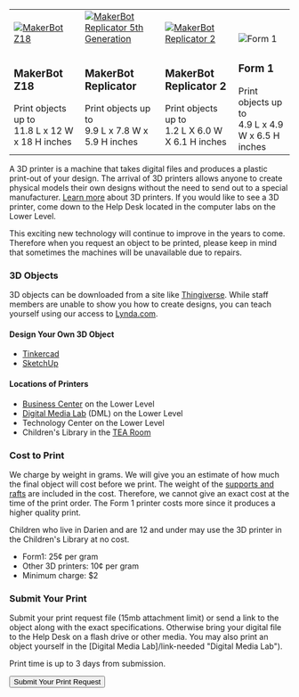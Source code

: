 
<div class="table-responsive">
  <table class="table">
   <tbody>
   	<tr>
   		<td style="vertical-align:bottom">
   			<a href="http://store.makerbot.com/replicator-z18"><img class="img-responsive" alt="MakerBot Z18" title="MakerBot Z18 Credit: MakerBot®" src="/uploads/equipment/makerbot_z18.gif" /></a>
   		</td>
   		<td style="vertical-align:bottom">
   			<a href="http://store.makerbot.com/replicator"><img class="img-responsive" alt="MakerBot Replicator 5th Generation" title="MakerBot Replicator 5th Generation Credit: MakerBot®" src="/uploads/equipment/makerbot_replicator.gif" /></a>
   		</td>
   		<td style="vertical-align:bottom">
   			<a href="https://store.makerbot.com/replicator2.html"><img class="img-responsive" alt="MakerBot Replicator 2" src="/uploads/equipment/makerbot_replicator_2.gif" /></a>
   		</td>
   		<td style="vertical-align:bottom">
   			<img class="img-responsive" src="/uploads/equipment/form_1.gif" alt="Form 1" title="Form 1"/>
   		</td>
   	</tr>
   	<tr>
   		<td>
	   		<h3>MakerBot Z18</h3>
			Print objects up to
			<br />
			11.8 L x 12 W x 18 H inches
			</td>
   		<td>
	   		<h3>MakerBot Replicator</h3>
			Print objects up to
			<br /> 
			9.9 L x 7.8 W x 5.9 H inches
		</td>
		<td>
	   		<h3>MakerBot Replicator 2</h3>
			Print objects up to
			<br /> 
			1.2 L X 6.0 W X 6.1 H inches
		</td>
		<td>
	   		<h3>Form 1</h3>
			Print objects up to
			<br /> 
                        4.9 L x 4.9 W x 6.5 H inches
		</td>
   	</tr>
   </tbody>
  </table>
</div>

<div class="margin-bottom-20"></div>

A 3D printer is a machine that takes digital files and produces a plastic print-out of your design. The arrival of 3D printers allows anyone to create physical models their own designs without the need to send out to a special manufacturer. [Learn more](http://www.3dprinter.net/reference/what-is-3d-printing "Learn more about 3D Printers") about 3D printers. If you would like to see a 3D printer, come down to the Help Desk located in the computer labs on the Lower Level.

This exciting new technology will continue to improve in the years to come. Therefore when you request an object to be printed, please keep in mind that sometimes the machines will be unavailable due to repairs.

<div class="margin-bottom-30"></div>

<div class="row">

<div class="col-md-4">

### 3D Objects

3D objects can be downloaded from a site like [Thingiverse](http://thingiverse.com "Thingiverse"). While staff members are unable to show you how to create designs, you can teach yourself using our access to [Lynda.com](https://www.lynda.com/portal/sip?org=darienlibrary.org "Lynda.com").

#### Design Your Own 3D Object

* [Tinkercad](http://tinkercad.com/ "Tinkercad")
* [SketchUp](http://www.sketchup.com/ "Sketch")


#### Locations of Printers

* [Business Center](/business-center "Business Center") on the Lower Level
* [Digital Media Lab](/dml "Digital Media Lab") (DML) on the Lower Level
* Technology Center on the Lower Level
* Children's Library in the [TEA Room](/tearoom "TEA Room")	
</div>

<div class="col-md-4">

### Cost to Print

We charge by weight in grams. We will give you an estimate of how much the final object will cost before we print. The weight of the [supports and rafts](https://www.simplify3d.com/support/tutorials/rafts-skirts-and-brims/ "Supports and rafts") are included in the cost. Therefore, we cannot give an exact cost at the time of the print order. The Form 1 printer costs more since it produces a higher quality print.

Children who live in Darien and are 12 and under may use the 3D printer in the Children's Library at no cost.

* Form1: 25¢ per gram
* Other 3D printers: 10¢ per gram
* Minimum charge: $2

</div>
<div class="col-md-4">

### Submit Your Print

Submit your print request file (15mb attachment limit) or send a link to the object along with the exact specifications. Otherwise bring your digital file to the Help Desk on a flash drive or other media. You may also print an object yourself in the [Digital Media Lab]/link-needed "Digital Media Lab").

Print time is up to 3 days from submission.

<div class="margin-bottom-20"></div>

<a href="/page/3D-print-request"><button class="btn-u btn-u-lg btn-u-dark-blue btn-block" type="button">Submit Your Print Request</button></a>
</div>
</div>
<div class="margin-bottom-20"></div>

